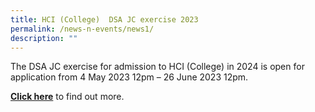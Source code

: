 ```yaml
---
title: HCI (College)  DSA JC exercise 2023
permalink: /news-n-events/news1/
description: ""
---
```

The DSA JC exercise for admission to HCI (College) in 2024 is open for application from 4 May 2023 12pm – 26 June 2023 12pm.

**[Click here](/college/admission-path/)** to find out more.